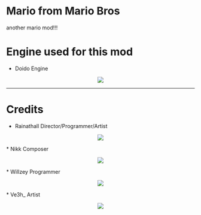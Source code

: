# Mario from Mario Bros
another mario mod!!!

# Engine used for this mod
* Doido Engine

<p align="center">
<img src="https://www.newgrounds.com/dump/draw/27ed38c719b9761af970cac60f441e21">
</p>

---------------------------------

# Credits
* Rainathall  Director/Programmer/Artist
<p align="center">
<img src="https://art.ngfiles.com/images/5594000/5594960_656242_willzinhu_untitled-5594960.e213a6b5943dd2b1fa0f3e15bd79f3b0.webp?f1712442559">
</p>
* Nikk  Composer  
<p align="center">
<img src="https://art.ngfiles.com/images/5594000/5594960_656240_willzinhu_untitled-5594960.77317e366da80810c7f613d1e8381dce.webp?f1712442558">
</p>
* Willzey  Programmer
<p align="center">
<img src="https://art.ngfiles.com/images/5594000/5594960_656241_willzinhu_untitled-5594960.77317e366da80810c7f613d1e8381dce.webp?f1712442559">
</p>
* Ve3h_  Artist
<p align="center">
<img src="https://art.ngfiles.com/images/5594000/5594960_656239_willzinhu_untitled-5594960.77317e366da80810c7f613d1e8381dce.webp?f1712442558">
</p>
